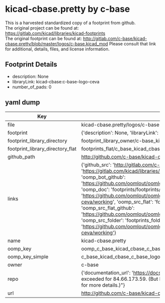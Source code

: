 # kicad-cbase.pretty by c-base  
This is a harvested standardized copy of a footprint from github.  
The original project can be found at:  
https://gitlab.com/kicad/libraries/kicad-footprints  
The original footprint can be found at:
http://gitlab.com/c-base/kicad-cbase.pretty/blob/master/logos/c-base.kicad_mod
Please consult that link for additional, details, files, and license information.  
## Footprint Details
* description: None  
* libraryLink: kicad-cbase:c-base-logo-ceva  
* number_of_pads: 0  
## yaml dump  
| Key | Value |  
| --- | --- |  
| file | kicad-cbase.pretty/logos/c-base-logo-ceva.kicad_mod |  
| footprint | {'description': None, 'libraryLink': 'kicad-cbase:c-base-logo-ceva', 'number_of_pads': 0} |  
| footprint_library_directory | footprint_library_owner/c-base_kicad-cbase.pretty |  
| footprint_library_directory_flat | footprints_flat/c_base_kicad_cbase_c_base_logo_ceva/working |  
| github_path | http://github.com/c-base/kicad-cbase.pretty/blob/master/logos/c-base-logo-ceva.kicad_mod |  
| links | {'github_src': 'http://gitlab.com/c-base/kicad-cbase.pretty/blob/master/logos/c-base.kicad_mod', 'github_src_repo': 'https://gitlab.com/kicad/libraries/kicad-footprints', 'oomp_bot': 'footprints/c_base_kicad_cbase_c_base_logo_ceva/working', 'oomp_bot_github': 'https://github.com/oomlout/oomlout_oomp_footprint_bot/tree/main/footprints/c_base_kicad_cbase_c_base_logo_ceva/working', 'oomp_doc': 'footprints/footprints/c-base/kicad-cbase/c-base-logo-ceva/working/', 'oomp_doc_github': 'https://github.com/oomlout/oomlout_oomp_footprint_doc/tree/main/footprints/footprints/c-base/kicad-cbase/c-base-logo-ceva/working', 'oomp_src_flat': 'footprints_flat/footprints_flat/c_base_kicad_cbase_c_base_logo_ceva/working', 'oomp_src_flat_github': 'https://github.com/oomlout/oomlout_oomp_footprint_src/tree/main/footprints_flat/c_base_kicad_cbase_c_base_logo_ceva/working', 'oomp_src_folder': 'footprints_folder/footprints_folder/c-base/kicad-cbase/c-base-logo-ceva/working', 'oomp_src_folder_github': 'https://github.com/oomlout/oomlout_oomp_footprint_src/tree/main/footprints_folder/c-base/kicad-cbase/c-base-logo-ceva/working'} |  
| name | kicad-cbase.pretty |  
| oomp_key | oomp_c_base_kicad_cbase_c_base_logo_ceva |  
| oomp_key_simple | c_base_kicad_cbase_c_base_logo_ceva |  
| owner | c-base |  
| repo | {'documentation_url': 'https://docs.github.com/rest/overview/resources-in-the-rest-api#rate-limiting', 'message': "API rate limit exceeded for 84.66.173.59. (But here's the good news: Authenticated requests get a higher rate limit. Check out the documentation for more details.)"} |  
| url | http://github.com/c-base/kicad-cbase.pretty |  

